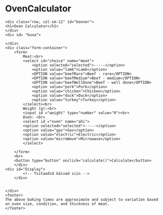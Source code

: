 # OvenCalculator

<html>
<head>
	<title>Oven Calculator</title>
	<meta charset="utf-8">
	<link href="https://fonts.googleapis.com/css?family=Pacifico" rel="stylesheet"> 
	<link rel="stylesheet" href="https://maxcdn.bootstrapcdn.com/bootstrap/3.3.6/css/bootstrap.min.css" integrity="sha384-1q8mTJOASx8j1Au+a5WDVnPi2lkFfwwEAa8hDDdjZlpLegxhjVME1fgjWPGmkzs7" crossorigin="anonymous">
	<link rel="stylesheet" type="text/css" href="style.css">
	<script type="text/javascript" src="javascript.js"></script>
</head>
<body>


	<div class="row, col-sm-12" id="banner">
	<h1>Oven Calculator</h1>
	</div>
	<div id= "kuva">
		
	</div>
	<div class="form-container">
		<form>
			Meat:<br>
			<select id="choice" name="meat">
				<option selected="selected">-----</option>
				<option value="lamb">Lamb</option>
				<OPTION value="beefRare">Beef - rare</OPTION>
				<OPTION value="beefMedium">Beef - medium</OPTION>
				<OPTION value="beefWellDone">Beef - well done</OPTION>
				<option value="pork">Pork</option>
				<option value="chicken">Chicken</option>
				<option value="duck">Duck</option>
				<option value="turkey">Turkey</option>
			</select><br>
			Weight (g):<br>
			<input id ="weight" type="number" value="0"><br>
			Oven: <br>
			<select id ="oven" name="ahi">
			<option selected="selected">-----</option> 
			<option value="gas">Gas</option>
			<option value="electric">Electric</option>
			<option value="microWave">Microwave</option>
			</select>

		</form>
		<br>
		<button type="button" onclick="calculate()">Calculate</button>
		</div>
	<div id="Display">
			<!-- Tsitaadid käivad siin -->
		</div>
		

	</div>
	<footer>
	The above baking times are approximate and subject to variation based on oven size, condition, and thickness of meat.
	</footer>
	
</body>
</html>
